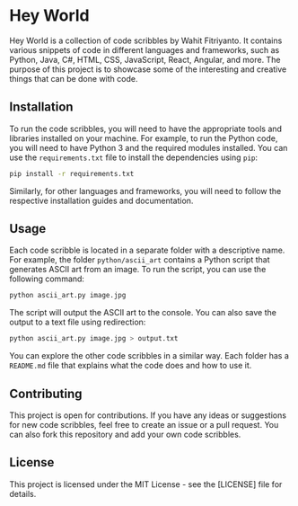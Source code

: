 # Hey World

Hey World is a collection of code scribbles by Wahit Fitriyanto. It contains various snippets of code in different languages and frameworks, such as Python, Java, C#, HTML, CSS, JavaScript, React, Angular, and more. The purpose of this project is to showcase some of the interesting and creative things that can be done with code.

## Installation

To run the code scribbles, you will need to have the appropriate tools and libraries installed on your machine. For example, to run the Python code, you will need to have Python 3 and the required modules installed. You can use the `requirements.txt` file to install the dependencies using `pip`:

```bash
pip install -r requirements.txt
```

Similarly, for other languages and frameworks, you will need to follow the respective installation guides and documentation.

## Usage

Each code scribble is located in a separate folder with a descriptive name. For example, the folder `python/ascii_art` contains a Python script that generates ASCII art from an image. To run the script, you can use the following command:

```bash
python ascii_art.py image.jpg
```

The script will output the ASCII art to the console. You can also save the output to a text file using redirection:

```bash
python ascii_art.py image.jpg > output.txt
```

You can explore the other code scribbles in a similar way. Each folder has a `README.md` file that explains what the code does and how to use it.

## Contributing

This project is open for contributions. If you have any ideas or suggestions for new code scribbles, feel free to create an issue or a pull request. You can also fork this repository and add your own code scribbles.

## License

This project is licensed under the MIT License - see the [LICENSE] file for details.